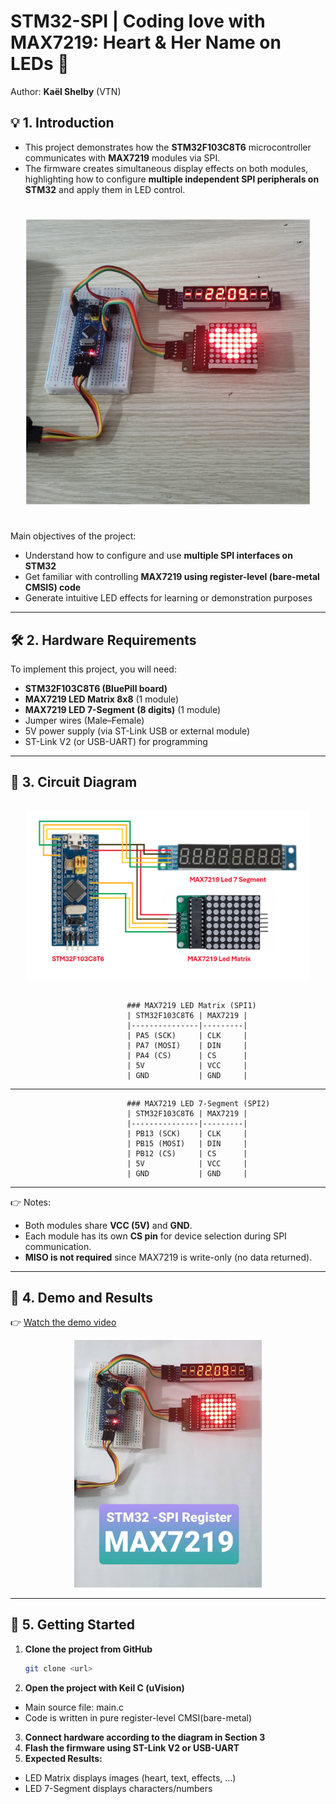 # STM32-SPI | Coding love with MAX7219: Heart & Her Name on LEDs 💖
Author: **Kaël Shelby** (VTN)

## 💡 1. Introduction

- This project demonstrates how the **STM32F103C8T6** microcontroller communicates with **MAX7219** modules via SPI.  
- The firmware creates simultaneous display effects on both modules, highlighting how to configure **multiple independent SPI peripherals on STM32** and apply them in LED control.  

<img src="./Images/Cover.png" alt="stm32-max7219" style="transform: scale(0.9);"/>

Main objectives of the project:  
- Understand how to configure and use **multiple SPI interfaces on STM32**  
- Get familiar with controlling **MAX7219 using register-level (bare-metal CMSIS) code**  
- Generate intuitive LED effects for learning or demonstration purposes  

---

## 🛠️ 2. Hardware Requirements

To implement this project, you will need:

- **STM32F103C8T6 (BluePill board)**
- **MAX7219 LED Matrix 8x8** (1 module)
- **MAX7219 LED 7-Segment (8 digits)** (1 module)
- Jumper wires (Male–Female)
- 5V power supply (via ST-Link USB or external module)
- ST-Link V2 (or USB-UART) for programming

---

## 🔌 3. Circuit Diagram
<img src="./Images/Circuit.png" alt="circuit" style="transform: scale(0.9);"/>

                              ### MAX7219 LED Matrix (SPI1)
                              | STM32F103C8T6 | MAX7219 |
                              |---------------|---------|
                              | PA5 (SCK)     | CLK     |
                              | PA7 (MOSI)    | DIN     |
                              | PA4 (CS)      | CS      |
                              | 5V            | VCC     |
                              | GND           | GND     |

---

                              ### MAX7219 LED 7-Segment (SPI2)
                              | STM32F103C8T6 | MAX7219 |
                              |---------------|---------|
                              | PB13 (SCK)    | CLK     |
                              | PB15 (MOSI)   | DIN     |
                              | PB12 (CS)     | CS      |
                              | 5V            | VCC     |
                              | GND           | GND     |

---

👉 Notes:  
- Both modules share **VCC (5V)** and **GND**.  
- Each module has its own **CS pin** for device selection during SPI communication.  
- **MISO is not required** since MAX7219 is write-only (no data returned).  

---

## 🎥 4. Demo and Results
👉 [Watch the demo video](https://www.tiktok.com/@kshelbyiot/video/7532704226988936456?is_from_webapp=1&sender_device=pc&web_id=7500959777037518344)

<p align="center">
  <a href="https://www.tiktok.com/@kshelbyiot/video/7532704226988936456?is_from_webapp=1&sender_device=pc&web_id=7500959777037518344">
    <img src="./Images/Cover.jpg" alt="Watch Demo Video" width="300"/>
  </a>
</p>

---

## 🚀 5. Getting Started

1. **Clone the project from GitHub**  
   ```bash
   git clone <url>
2. **Open the project with Keil C (uVision)**
- Main source file: main.c
- Code is written in pure register-level CMSI(bare-metal)
3. **Connect hardware according to the diagram in Section 3**
4. **Flash the firmware using ST-Link V2 or USB-UART**
5. **Expected Results:**
- LED Matrix displays images (heart, text, effects, …)
- LED 7-Segment displays characters/numbers
